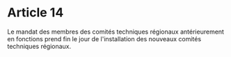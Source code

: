# Article 14

Le mandat des membres des comités techniques régionaux antérieurement en fonctions prend fin le jour de l'installation des nouveaux comités techniques régionaux.
